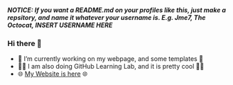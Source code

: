 ##### NOTICE: If you want a README.md on your profiles like this, just make a repsitory, and name it whatever your username is. E.g. Jme7, The Octocat, INSERT USERNAME HERE
### Hi there 👋
- :hammer: I’m currently working on my webpage, and some templates :hammer:
- :book::robot: I am also doing GitHub Learning Lab, and it is pretty cool :robot::book:
- :globe_with_meridians: [My Website is here](Jme7.github.io) :globe_with_meridians:
